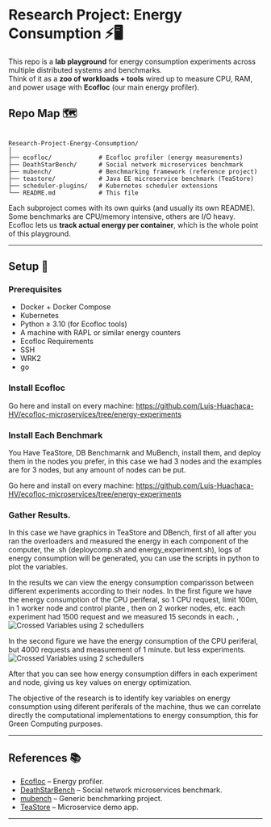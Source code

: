 
# Research Project: Energy Consumption ⚡️🖥️  


This repo is a **lab playground** for energy consumption experiments across multiple distributed systems and benchmarks.  
Think of it as a **zoo of workloads + tools** wired up to measure CPU, RAM, and power usage with **Ecofloc** (our main energy profiler).


## Repo Map 🗺️  

```

Research-Project-Energy-Consumption/
│
├── ecofloc/             # Ecofloc profiler (energy measurements)
├── DeathStarBench/      # Social network microservices benchmark
├── mubench/             # Benchmarking framework (reference project)
├── teastore/            # Java EE microservice benchmark (TeaStore)
├── scheduler-plugins/   # Kubernetes scheduler extensions
└── README.md            # This file

````

Each subproject comes with its own quirks (and usually its own README).  
Some benchmarks are CPU/memory intensive, others are I/O heavy.  
Ecofloc lets us **track actual energy per container**, which is the whole point of this playground.  

---

## Setup 🔧  

### Prerequisites  

- Docker + Docker Compose  
- Kubernetes 
- Python ≥ 3.10 (for Ecofloc tools)  
- A machine with RAPL or similar energy counters 
- Ecofloc Requirements
- SSH
- WRK2
- go
  

### Install Ecofloc  

Go here and install on every machine:
https://github.com/Luis-Huachaca-HV/ecofloc-microservices/tree/energy-experiments

### Install Each Benchmark

You Have TeaStore, DB Benchmarnk and MuBench, install them, and deploy them in the nodes you prefer, in this 
case we had 3 nodes and the examples are for 3 nodes, but any amount of nodes can be put.


Go here and install on every machine:
https://github.com/Luis-Huachaca-HV/ecofloc-microservices/tree/energy-experiments

### Gather Results.

In this case we have graphics in TeaStore and DBench, first of all after you ran the overloaders and measured the energy in each component of the computer, the .sh (deploycomp.sh and energy_experiment.sh), logs of energy consumption will be generated, you can use the scripts in python to plot the variables.

In the results we can view the energy consumption comparisson between different experiments according to their nodes.
In the first figure we have the energy consumption of the CPU periferal, so 1 CPU request, limit 100m, in 1 worker node and control plante , then on 2 worker nodes, etc. each experiment had 1500 request and we measured 15 seconds in each. , 
![Crossed Variables using 2 schedullers](benchmarks/DeathStarBench/hotelReservation/kubernetes/figures/imgs/cpu150015secnenergy_consumption1.png)

In the second figure we have the energy consumption of the CPU periferal, but 4000 requests and measurement of 1 minute. but less experiments.
![Crossed Variables using 2 schedullers](benchmarks/DeathStarBench/hotelReservation/kubernetes/figures/imgs/cpu40001minenergy_consumption1.png)

After that you can see how energy consumption differs in each experiment and node, giving us key values on energy optimization.




The objective of the research is to identify key variables on energy consumption using diferent periferals of 
the machine, thus we can correlate directly the computational implementations to energy consumption, this for Green Computing purposes. 

---


## References 📚

* [Ecofloc](https://github.com/bsc-dom/eco-floc) – Energy profiler.
* [DeathStarBench](https://github.com/delimitrou/DeathStarBench) – Social network microservices benchmark.
* [mubench](https://github.com/mubench/mubench) – Generic benchmarking project.
* [TeaStore](https://github.com/DescartesResearch/TeaStore) – Microservice demo app.

---

